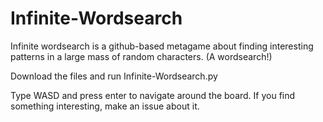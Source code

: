 # Infinite-Wordsearch
Infinite wordsearch is a github-based metagame about finding interesting patterns in a large mass of random characters. (A wordsearch!)

Download the files and run Infinite-Wordsearch.py

Type WASD and press enter to navigate around the board.
If you find something interesting, make an issue about it.
